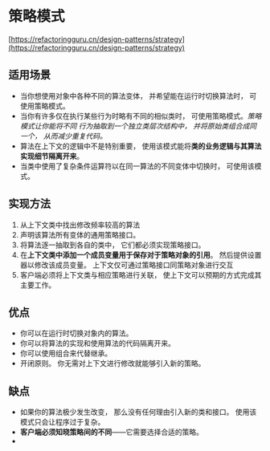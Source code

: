 # 策略模式
[https://refactoringguru.cn/design-patterns/strategy](https://refactoringguru.cn/design-patterns/strategy)

## 适用场景
- 当你想使用对象中各种不同的算法变体， 并希望能在运行时切换算法时， 可使用策略模式。
- 当你有许多仅在执行某些行为时略有不同的相似类时， 可使用策略模式。_策略模式让你能将不同
行为抽取到一个独立类层次结构中， 并将原始类组合成同一个， 从而减少重复代码。_
- 算法在上下文的逻辑中不是特别重要， 使用该模式能将**类的业务逻辑与其算法实现细节隔离开来**。
- 当类中使用了复杂条件运算符以在同一算法的不同变体中切换时， 可使用该模式。

## 实现方法
1. 从上下文类中找出修改频率较高的算法
2. 声明该算法所有变体的通用策略接口。
3. 将算法逐一抽取到各自的类中， 它们都必须实现策略接口。
4. 在**上下文类中添加一个成员变量用于保存对于策略对象的引用**。 然后提供设置器以修改该成员变量。
上下文仅可通过策略接口同策略对象进行交互
5. 客户端必须将上下文类与相应策略进行关联， 使上下文可以预期的方式完成其主要工作。

## 优点
- 你可以在运行时切换对象内的算法。
- 你可以将算法的实现和使用算法的代码隔离开来。
- 你可以使用组合来代替继承。
- 开闭原则。 你无需对上下文进行修改就能够引入新的策略。

## 缺点
- 如果你的算法极少发生改变， 那么没有任何理由引入新的类和接口。 使用该模式只会让程序过于复杂。
- **客户端必须知晓策略间的不同**——它需要选择合适的策略。
- 